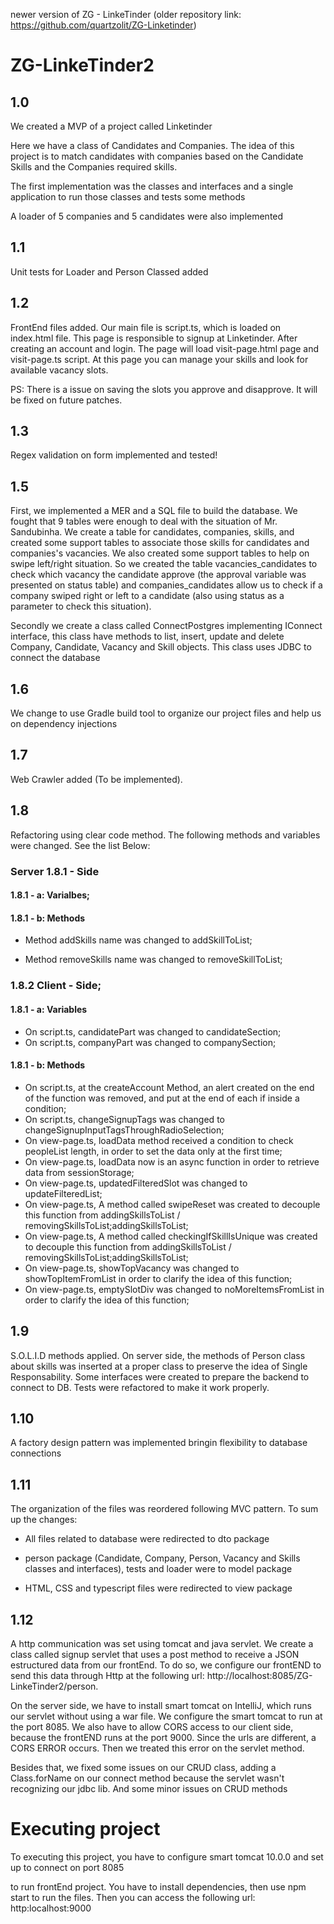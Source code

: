 newer version of ZG - LinkeTinder (older repository link: https://github.com/quartzolit/ZG-Linketinder)

# ZG-LinkeTinder2

## 1.0
We created a MVP of a project called Linketinder

Here we have a class of Candidates and Companies. The idea of this project is to match candidates with companies based on the Candidate Skills and the Companies required skills.

The first implementation was the classes and interfaces and a single application to run those classes and tests some methods

A loader of 5 companies and 5 candidates were also implemented

## 1.1

Unit tests for Loader and Person Classed added

## 1.2

FrontEnd files added. Our main file is script.ts, which is loaded on index.html file. This page is responsible to signup at Linketinder. After creating an account and login. The page will load visit-page.html page and visit-page.ts script. At this page you can manage your skills and look for available vacancy slots.

PS: There is a issue on saving the slots you approve and disapprove. It will be fixed on future patches.


## 1.3

Regex validation on form implemented and tested!

## 1.5
First, we implemented a MER and a SQL file to build the database. We fought that 9 tables were enough to deal with the situation of Mr. Sandubinha. We create a table for candidates, companies, skills, and created some support tables to associate those skills for candidates and companies's vacancies. We also created some support tables to help on swipe left/right situation. So we created the table vacancies_candidates to check which vacancy the candidate approve (the approval variable was presented on status table) and companies_candidates allow us to check if a company swiped right or left to a candidate (also using status as a parameter to check this situation).

Secondly we create a class called ConnectPostgres implementing IConnect interface, this class have 
methods to list, insert, update and delete Company, Candidate, Vacancy and Skill objects. This class uses JDBC to connect the database

## 1.6
We change to use Gradle build tool to organize our project files and help us on dependency injections

## 1.7
Web Crawler added (To be implemented).

## 1.8

Refactoring using clear code method. The following methods and variables were changed. See the list Below:

### Server 1.8.1 - Side

#### 1.8.1 - a: Varialbes;

#### 1.8.1 - b: Methods
- Method addSkills name was changed to addSkillToList;

- Method removeSkills name was changed to removeSkillToList;
### 1.8.2 Client - Side;

#### 1.8.1 - a: Variables

- On script.ts, candidatePart was changed to candidateSection;
- On script.ts, companyPart was changed to companySection;


#### 1.8.1 - b: Methods

- On script.ts, at the createAccount Method, an alert created on the end of the function was removed, and put at the end of each if inside a condition;
- On script.ts, changeSignupTags was changed to changeSignupInputTagsThroughRadioSelection;
- On view-page.ts, loadData method received a condition to check peopleList length, in order to set the data only at the first time;
- On view-page.ts, loadData now is an async function in order to retrieve data from sessionStorage;
- On view-page.ts, updatedFilteredSlot was changed to updateFilteredList;
- On view-page.ts, A method called swipeReset was created to decouple this function from addingSkillsToList / removingSkillsToList;addingSkillsToList;
- On view-page.ts, A method called checkingIfSkillIsUnique was created to decouple this function from addingSkillsToList / removingSkillsToList;addingSkillsToList;
- On view-page.ts, showTopVacancy was changed to showTopItemFromList in order to clarify the idea of this function;
- On view-page.ts, emptySlotDiv was changed to noMoreItemsFromList in order to clarify the idea of this function;


## 1.9

S.O.L.I.D methods applied. On server side, the methods of Person class about skills was inserted at a proper class to preserve the idea of Single Responsability. Some interfaces were created to prepare the backend to connect to DB. Tests were refactored to make it work properly.

## 1.10

A factory design pattern was implemented bringin flexibility to database connections

## 1.11

The organization of the files was reordered following MVC pattern. To sum up the changes:

- All files related to database were redirected to dto package

- person package (Candidate, Company, Person, Vacancy and Skills classes and interfaces), tests and loader were  to model package

- HTML, CSS and typescript files were redirected to view package

## 1.12

A http communication was set using tomcat and java servlet. We create a class called signup servlet that uses a post method to receive a JSON estructured data from our frontEnd. To do so, we configure our frontEND to send this data through Http at the following url: http://localhost:8085/ZG-LinkeTinder2/person.

On the server side, we have to install smart tomcat on IntelliJ, which runs our servlet without using a war file. We configure the smart tomcat to run at the port 8085. We also have to allow CORS access to our client side, because the frontEND runs at the port 9000. Since the urls are different, a CORS ERROR occurs. Then we treated this error on the servlet method.

Besides that, we fixed some issues on our CRUD class, adding a Class.forName on our connect method because the servlet wasn't recognizing our jdbc lib. And some minor issues on CRUD methods



# Executing project

To executing this project, you have to configure smart tomcat 10.0.0 and set up to connect on port 8085

to run frontEnd project. You have to install dependencies, then use npm start to run the files. Then you can access the following url: http:localhost:9000


